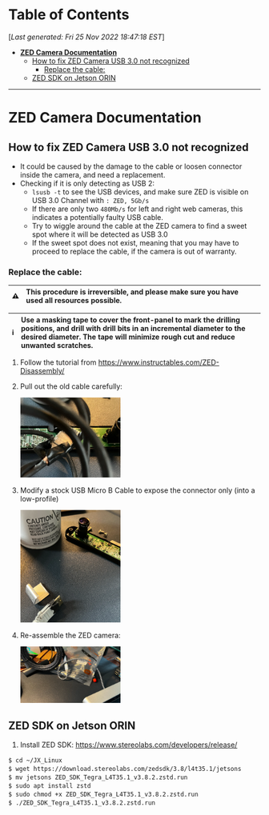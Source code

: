 <toc>

# Table of Contents
[*Last generated: Fri 25 Nov 2022 18:47:18 EST*]
- [**ZED Camera Documentation**](#ZED-Camera-Documentation)
  - [How to fix ZED Camera USB 3.0 not recognized](#How-to-fix-ZED-Camera-USB-30-not-recognized)
    - [Replace the cable:](#Replace-the-cable)
  - [ZED SDK on Jetson ORIN](#ZED-SDK-on-Jetson-ORIN)


</toc>

---
# ZED Camera Documentation
## How to fix ZED Camera USB 3.0 not recognized
- It could be caused by the damage to the cable or loosen connector inside the camera, and need a replacement.
- Checking if it is only detecting as USB 2:
  - `lsusb -t` to see the USB devices, and make sure ZED is visible on USB 3.0 Channel with `: ZED, 5Gb/s`
  - If there are only two `480Mb/s` for left and right web cameras, this indicates a potentially faulty USB cable.
  - Try to wiggle around the cable at the ZED camera to find a sweet spot where it will be detected as USB 3.0
  - If the sweet spot does not exist, meaning that you may have to proceed to replace the cable, if the camera is out of warranty.

### Replace the cable:
:warning: |  This procedure is irreversible, and please make sure you have used all resources possible. 
:---: | :---

:information_source: |  Use a masking tape to cover the front-panel to mark the drilling positions, and drill with drill bits in an incremental diameter to the desired diameter. The tape will minimize rough cut and reduce unwanted scratches.
:---: | :---

1. Follow the tutorial from https://www.instructables.com/ZED-Disassembly/
2. Pull out the old cable carefully: 

    <img src="resources/zed/connector.png" width="200" >
3. Modify a stock USB Micro B Cable to expose the connector only (into a low-profile) 

    <img src="resources/zed/new_connector.png" width="200" >
4. Re-assemble the ZED camera: 

    <img src="resources/zed/result.png" width="200" >



## ZED SDK on Jetson ORIN

1. Install ZED SDK:  https://www.stereolabs.com/developers/release/

```bash
$ cd ~/JX_Linux
$ wget https://download.stereolabs.com/zedsdk/3.8/l4t35.1/jetsons
$ mv jetsons ZED_SDK_Tegra_L4T35.1_v3.8.2.zstd.run
$ sudo apt install zstd 
$ sudo chmod +x ZED_SDK_Tegra_L4T35.1_v3.8.2.zstd.run
$ ./ZED_SDK_Tegra_L4T35.1_v3.8.2.zstd.run
```

